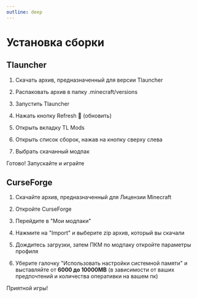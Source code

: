 ```yaml
---
outline: deep
---
```


# Установка сборки
## Tlauncher
1) Скачать архив, предназначенный для версии Tlauncher

2) Распаковать архив в папку .minecraft/versions

3) Запустить Tlauncher

4) Нажать кнопку Refresh 🔄 (обновить)

5) Открыть вкладку TL Mods

6) Открыть список сборок, нажав на кнопку сверху слева

7) Выбрать скачанный модпак

Готово! Запускайте и играйте

## CurseForge
1) Скачайте архив, предназначенный для Лицензии Minecraft

2) Откройте CurseForge

3) Перейдите в "Мои модпаки"

4) Нажмите на "Import" и выберите zip архив, который вы скачали

5) Дождитесь загрузки, затем ПКМ по модпаку откройте параметры профиля

6) Уберите галочку "Использовать настройки системной памяти" и выставляйте от **6000 до 10000MB** (в зависимости от ваших предпочтений и количества оперативки на вашем пк)

Приятной игры!
